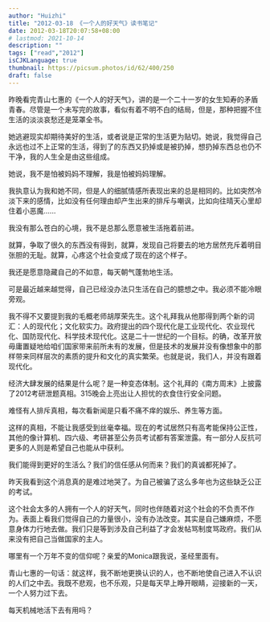 ```yaml
---
author: "Huizhi"
title: "2012-03-18 《一个人的好天气》读书笔记"
date: 2012-03-18T20:07:58+08:00
# lastmod: 2021-10-14
description: ""
tags: ["read","2012"]
isCJKLanguage: true
thumbnail: https://picsum.photos/id/62/400/250
draft: false
---
```



昨晚看完青山七惠的《一个人的好天气》，讲的是一个二十一岁的女生知寿的矛盾青春。尽管是一个未写完的故事，看似有着不明不白的结局，但是，那种把握不住生活的淡淡哀愁还是笼罩全书。

她逃避现实却期待美好的生活，或者说是正常的生活更为贴切。她说，我觉得自己永远也过不上正常的生活，得到了的东西又扔掉或是被扔掉，想扔掉东西总也仍不干净，我的人生全是由这些组成。

她说，我不是怕被妈妈不理解，我是怕被妈妈理解。

我执意认为我和她不同，但是人的细腻情感所表现出来的总是相同的。比如突然冷淡下来的感情，比如没有任何理由却产生出来的排斥与嘲讽，比如向往晴天心里却住着小恶魔......

我没有那么苍白的心境，我不是总那么愿意被生活拖着前进。

就算，争取了很久的东西没有得到，就算，发现自己将要去的地方居然充斥着明目张胆的无耻。就算，心疼这个社会变成了现在的这个样子。

我还是愿意隐藏自己的不如意，每天朝气蓬勃地生活。

可是最近越来越觉得，自己已经没办法只生活在自己的臆想之中。我必须不能冷眼旁观。

我不得不又要提到我的毛概老师胡厚荣先生。这个礼拜我从他那得到两个新的词汇：人的现代化；文化软实力。政府提出的四个现代化是工业现代化、农业现代化、国防现代化、科学技术现代化。这是二十一世纪的一个目标。的确，改革开放毋庸置疑地给咱们国家带来前所未有的发展，但是技术的发展并没有像想象中的那样带来同样层次的素质的提升和文化的真实繁荣。也就是说，我们人，并没有跟着现代化。

经济大肆发展的结果是什么呢？是一种变态体制。这个礼拜的《南方周末》上披露了2012考研泄题真相。315晚会上亮出让人担忧的衣食住行安全问题。

难怪有人排斥真相，每次看新闻是只看不痛不痒的娱乐、养生等方面。

这样的真相，不能让我感受到丝毫幸福。现在的考试居然只有高考能保持公正性，其他的像计算机、四六级、考研甚至公务员考试都有答案泄露。有一部分人反抗可更多的人则是希望自己也能从中获利。

我们能得到更好的生活么？我们的信任感从何而来？我们的真诚都死掉了。

昨天我看到这个消息真的是难过地哭了。为自己被骗了这么多年也为这些缺乏公正的考试。

这个社会太多的人拥有一个人的好天气，同时也伴随着对这个社会的不负责不作为。表面上看我们觉得自己的力量很小，没有办法改变。其实是自己嫌麻烦，不愿意身体力行地去做。我们只是等到涉及自己利益了才会发帖骂制度骂政府。我们从来没有把自己当做国家的主人。

哪里有一个万年不变的信仰呢？亲爱的Monica跟我说，圣经里面有。

青山七惠的一句话：就这样，我不断地更换认识的人，也不断地使自己进入不认识的人们之中去。我既不悲观，也不乐观，只是每天早上睁开眼睛，迎接新的一天，一个人努力过下去。

每天机械地活下去有用吗？

